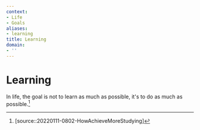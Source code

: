 ```yaml
---
context:
- Life
- Goals
aliases:
- learning
title: Learning
domain:
- ''
---
```


# Learning

In life, the goal is not to learn as much as possible, it's to do as much as possible.[^1]

[^1]: [source::20220111-0802-HowAchieveMoreStudying]
